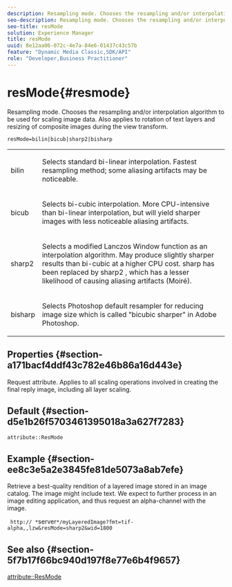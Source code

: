 ```yaml
---
description: Resampling mode. Chooses the resampling and/or interpolation algorithm to be used for scaling image data. Also applies to rotation of text layers and resizing of composite images during the view transform.
seo-description: Resampling mode. Chooses the resampling and/or interpolation algorithm to be used for scaling image data. Also applies to rotation of text layers and resizing of composite images during the view transform.
seo-title: resMode
solution: Experience Manager
title: resMode
uuid: 8e12aa06-072c-4e7a-84e6-01437c43c57b
feature: "Dynamic Media Classic,SDK/API"
role: "Developer,Business Practitioner"
---
```


# resMode{#resmode}

Resampling mode. Chooses the resampling and/or interpolation algorithm to be used for scaling image data. Also applies to rotation of text layers and resizing of composite images during the view transform.

 `resMode=bilin|bicub|sharp2|bisharp`

<table id="table_FD658AC521E24EB9ADBB87F98549BC3B"> 
 <tbody> 
  <tr> 
   <td colname="col1"> <p> <span class="codeph"> bilin </span> </p> </td> 
   <td colname="col2"> <p>Selects standard bi-linear interpolation. Fastest resampling method; some aliasing artifacts may be noticeable. </p> </td> 
  </tr> 
  <tr> 
   <td colname="col1"> <p> <span class="codeph"> bicub </span> </p> </td> 
   <td colname="col2"> <p>Selects bi-cubic interpolation. More CPU-intensive than bi-linear interpolation, but will yield sharper images with less noticeable aliasing artifacts. </p> </td> 
  </tr> 
  <tr> 
   <td colname="col1"> <p> <span class="codeph"> sharp2 </span> </p> </td> 
   <td colname="col2"> <p>Selects a modified Lanczos Window function as an interpolation algorithm. May produce slightly sharper results than bi-cubic at a higher CPU cost. <span class="codeph"> sharp </span> has been replaced by <span class="codeph"> sharp2 </span>, which has a lesser likelihood of causing aliasing artifacts (Moiré). </p> </td> 
  </tr> 
  <tr> 
   <td colname="col1"> <p> <span class="codeph"> bisharp </span> </p> </td> 
   <td colname="col2"> <p>Selects Photoshop default resampler for reducing image size which is called "bicubic sharper" in Adobe Photoshop. </p> </td> 
  </tr> 
 </tbody> 
</table>

## Properties {#section-a171bacf4ddf43c782e46b86a16d443e}

Request attribute. Applies to all scaling operations involved in creating the final reply image, including all layer scaling.

## Default {#section-d5e1b26f5703461395018a3a627f7283}

`attribute::ResMode`

## Example {#section-ee8c3e5a2e3845fe81de5073a8ab7efe}

Retrieve a best-quality rendition of a layered image stored in an image catalog. The image might include text. We expect to further process in an image editing application, and thus request an alpha-channel with the image.

` http:// *`server`*/myLayeredImage?fmt=tif-alpha,,lzw&resMode=sharp2&wid=1800`

## See also {#section-5f7b17f66bc940d197f8e77e6b4f9657}

[attribute::ResMode](../../../../../is-api/image-catalog/image-serving-api-ref/c-image-catalog-reference/c-attributes-reference/r-is-cat-resmode.md#reference-609095ef568743a086f28d87c54dafa2) 
